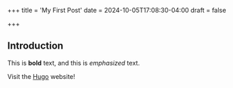 +++
title = 'My First Post'
date = 2024-10-05T17:08:30-04:00
draft = false

+++

## Introduction

This is **bold** text, and this is *emphasized* text.

Visit the [Hugo](https://gohugo.io) website!
